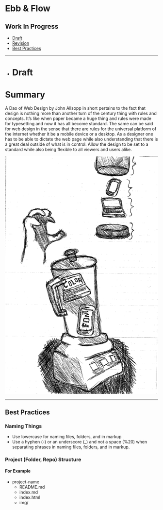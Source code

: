 # Ebb & Flow 
## Work In Progress 

- [Draft](#draft) 
- [Revision](#revision) 
- [Best Practices](#best-practices) 

- - -

- # Draft

# Summary



A Dao of Web Design by John Allsopp in short pertains to the fact that design is nothing more than another turn of the century thing with rules and concepts. It’s like when paper became a huge thing and rules were made for typesetting and now it has all become standard. The same can be said for web design in the sense that there are rules for the universal platform of the internet whether it be a mobile device or a desktop. As a designer one has to be able to dictate the web page while also understanding that there is a great deal outside of what is in control. Allow the design to be set to a standard while also being flexible to all viewers and users alike.

![Hero Image](sketch.jpg)

- - -

## Best Practices

### Naming Things 

- Use lowercase for naming files, folders, and in markup 
- Use a hyphen (-) or an underscore (_) and not a space (%20) when separating phrases in naming files, folders, and in markup.

### Project (Folder, Repo) Structure 

#### For Example 

- project-name
  - README.md
  - index.md
  - index.html
  - img/
